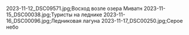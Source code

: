 2023-11-12_DSC09571.jpg;Восход возле озера Миватн
2023-11-15_DSC00038.jpg;Туристы на леднике
2023-11-16_DSC00096.jpg;Ледниковая лагуна
2023-11-17_DSC00250.jpg;Серое небо